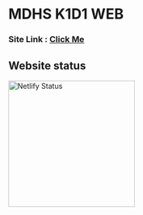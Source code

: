 <h1>MDHS K1D1 WEB</h1>
<h3>Site Link : <a href="https://k1d1.haco.tw" title="MDHS-K1D1">Click Me</a></h3>

<h2>Website status</h2>
<a href="https://app.netlify.com/sites/mdhs-k1d1/deploys" title="Netlify Status">
<img src="https://api.netlify.com/api/v1/badges/74b792f9-a7c7-4147-96bd-a77d4e648f01/deploy-status" alt="Netlify Status" width="250px">
</a>

